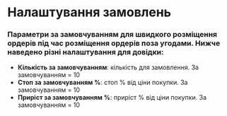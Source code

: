 # **Налаштування замовлень**
 
### Параметри за замовчуванням для швидкого розміщення ордерів під час розміщення ордерів поза угодами. Нижче наведено різні налаштування для довідки:

- **Кількість за замовчуванням**: кількість для замовлення. За замовчуванням = 10
- **Стоп за замовчуванням %**: стоп % від ціни покупки. За замовчуванням = 10
- **Приріст за замовчуванням %**: приріст % від ціни покупки. За замовчуванням = 10

